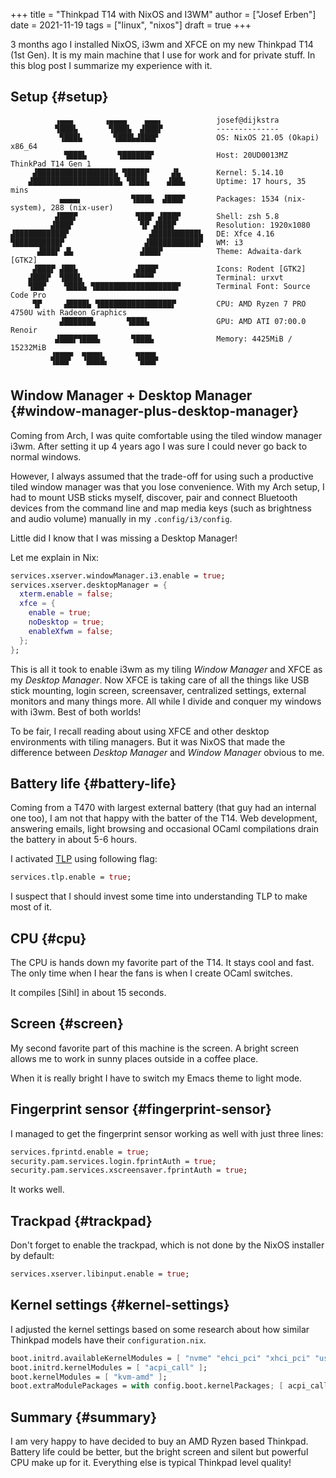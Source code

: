 +++
title = "Thinkpad T14 with NixOS and I3WM"
author = ["Josef Erben"]
date = 2021-11-19
tags = ["linux", "nixos"]
draft = true
+++

3 months ago I installed NixOS, i3wm and XFCE on my new Thinkpad T14 (1st Gen). It is my main machine that I use for work and for private stuff. In this blog post I summarize my experience with it.

<!--more-->


## Setup {#setup}

```nil
          ▗▄▄▄       ▗▄▄▄▄    ▄▄▄▖            josef@dijkstra
          ▜███▙       ▜███▙  ▟███▛            --------------
           ▜███▙       ▜███▙▟███▛             OS: NixOS 21.05 (Okapi) x86_64
            ▜███▙       ▜██████▛              Host: 20UD0013MZ ThinkPad T14 Gen 1
     ▟█████████████████▙ ▜████▛     ▟▙        Kernel: 5.14.10
    ▟███████████████████▙ ▜███▙    ▟██▙       Uptime: 17 hours, 35 mins
           ▄▄▄▄▖           ▜███▙  ▟███▛       Packages: 1534 (nix-system), 288 (nix-user)
          ▟███▛             ▜██▛ ▟███▛        Shell: zsh 5.8
         ▟███▛               ▜▛ ▟███▛         Resolution: 1920x1080
▟███████████▛                  ▟██████████▙   DE: Xfce 4.16
▜██████████▛                  ▟███████████▛   WM: i3
      ▟███▛ ▟▙               ▟███▛            Theme: Adwaita-dark [GTK2]
     ▟███▛ ▟██▙             ▟███▛             Icons: Rodent [GTK2]
    ▟███▛  ▜███▙           ▝▀▀▀▀              Terminal: urxvt
    ▜██▛    ▜███▙ ▜██████████████████▛        Terminal Font: Source Code Pro
     ▜▛     ▟████▙ ▜████████████████▛         CPU: AMD Ryzen 7 PRO 4750U with Radeon Graphics
           ▟██████▙       ▜███▙               GPU: AMD ATI 07:00.0 Renoir
          ▟███▛▜███▙       ▜███▙              Memory: 4425MiB / 15232MiB
         ▟███▛  ▜███▙       ▜███▙
         ▝▀▀▀    ▀▀▀▀▘       ▀▀▀▘
```


## Window Manager + Desktop Manager {#window-manager-plus-desktop-manager}

Coming from Arch, I was quite comfortable using the tiled window manager i3wm. After setting it up 4 years ago I was sure I could never go back to normal windows.

However, I always assumed that the trade-off for using such a productive tiled window manager was that you lose convenience. With my Arch setup, I had to mount USB sticks myself, discover, pair and connect Bluetooth devices from the command line and map media keys (such as brightness and audio volume) manually in my `.config/i3/config`.

Little did I know that I was missing a Desktop Manager!

Let me explain in Nix:

```nix
services.xserver.windowManager.i3.enable = true;
services.xserver.desktopManager = {
  xterm.enable = false;
  xfce = {
    enable = true;
    noDesktop = true;
    enableXfwm = false;
  };
};
```

This is all it took to enable i3wm as my tiling _Window Manager_ and XFCE as my _Desktop Manager_. Now XFCE is taking care of all the things like USB stick mounting, login screen, screensaver, centralized settings, external monitors and many things more. All while I divide and conquer my windows with i3wm. Best of both worlds!

To be fair, I recall reading about using XFCE and other desktop environments with tiling managers. But it was NixOS that made the difference between _Desktop Manager_ and _Window Manager_ obvious to me.


## Battery life {#battery-life}

Coming from a T470 with largest external battery (that guy had an internal one too), I am not that happy with the batter of the T14.
Web development, answering emails, light browsing and occasional OCaml compilations drain the battery in about 5-6 hours.

I activated [TLP](https://wiki.archlinux.org/title/TLP) using following flag:

```nix
services.tlp.enable = true;
```

I suspect that I should invest some time into understanding TLP to make most of it.


## CPU {#cpu}

The CPU is hands down my favorite part of the T14. It stays cool and fast. The only time when I hear the fans is when I create OCaml switches.

It compiles [Sihl] in about 15 seconds.


## Screen {#screen}

My second favorite part of this machine is the screen. A bright screen allows me to work in sunny places outside in a coffee place.

When it is really bright I have to switch my Emacs theme to light mode.


## Fingerprint sensor {#fingerprint-sensor}

I managed to get the fingerprint sensor working as well with just three lines:

```nix
services.fprintd.enable = true;
security.pam.services.login.fprintAuth = true;
security.pam.services.xscreensaver.fprintAuth = true;
```

It works well.


## Trackpad {#trackpad}

Don't forget to enable the trackpad, which is not done by the NixOS installer by default:

```nix
services.xserver.libinput.enable = true;
```


## Kernel settings {#kernel-settings}

I adjusted the kernel settings based on some research about how similar Thinkpad models have their `configuration.nix`.

```nix
boot.initrd.availableKernelModules = [ "nvme" "ehci_pci" "xhci_pci" "usb_storage" "sd_mod" "rtsx_pci_sdmmc" "thinkpad_acpi" ];
boot.initrd.kernelModules = [ "acpi_call" ];
boot.kernelModules = [ "kvm-amd" ];
boot.extraModulePackages = with config.boot.kernelPackages; [ acpi_call ];
```


## Summary {#summary}

I am very happy to have decided to buy an AMD Ryzen based Thinkpad. Battery life could be better, but the bright screen and silent but powerful CPU make up for it. Everything else is typical Thinkpad level quality!

